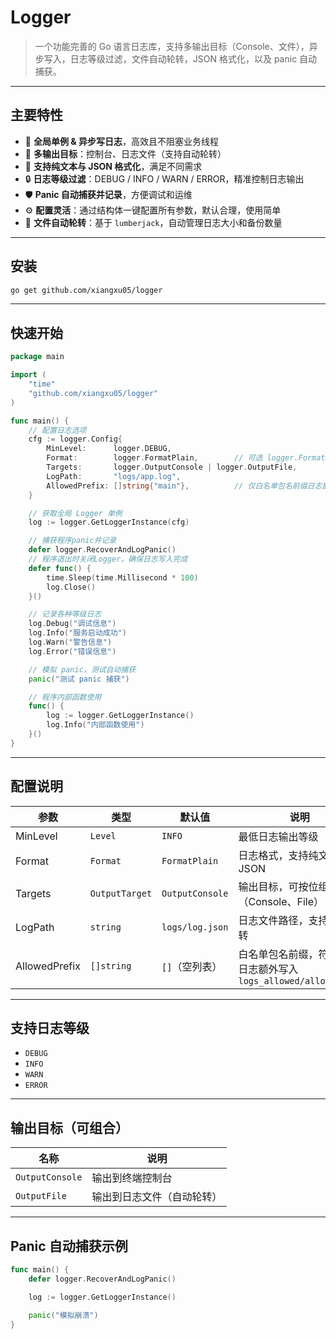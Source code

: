 # Logger

> 一个功能完善的 Go 语言日志库，支持多输出目标（Console、文件），异步写入，日志等级过滤，文件自动轮转，JSON 格式化，以及 panic 自动捕获。

---

## 主要特性

- 🚀 **全局单例 & 异步写日志**，高效且不阻塞业务线程
- 🎯 **多输出目标**：控制台、日志文件（支持自动轮转）
- 🎨 **支持纯文本与 JSON 格式化**，满足不同需求
- 🔒 **日志等级过滤**：DEBUG / INFO / WARN / ERROR，精准控制日志输出
- 🛡 **Panic 自动捕获并记录**，方便调试和运维
- ⚙️ **配置灵活**：通过结构体一键配置所有参数，默认合理，使用简单
- 💾 **文件自动轮转**：基于 `lumberjack`，自动管理日志大小和备份数量

---

## 安装

```bash
go get github.com/xiangxu05/logger
```

---

## 快速开始

```go
package main

import (
    "time"
    "github.com/xiangxu05/logger"
)

func main() {
    // 配置日志选项
    cfg := logger.Config{
        MinLevel:      logger.DEBUG,
        Format:        logger.FormatPlain,        // 可选 logger.FormatJSON
        Targets:       logger.OutputConsole | logger.OutputFile,
        LogPath:       "logs/app.log",
        AllowedPrefix: []string{"main"},          // 仅白名单包名前缀日志额外输出到 logs_allowed/allowed.log
    }

    // 获取全局 Logger 单例
    log := logger.GetLoggerInstance(cfg)

    // 捕获程序panic并记录
    defer logger.RecoverAndLogPanic()
    // 程序退出时关闭Logger，确保日志写入完成
    defer func() {
        time.Sleep(time.Millisecond * 100)
        log.Close()
    }()

    // 记录各种等级日志
    log.Debug("调试信息")
    log.Info("服务启动成功")
    log.Warn("警告信息")
    log.Error("错误信息")

    // 模拟 panic，测试自动捕获
    panic("测试 panic 捕获")

    // 程序内部函数使用
    func() {
        log := logger.GetLoggerInstance()
        log.Info("内部函数使用")
    }()
}
```

---

## 配置说明

| 参数          | 类型           | 默认值          | 说明                                                            |
| ------------- | -------------- | --------------- | --------------------------------------------------------------- |
| MinLevel      | `Level`        | `INFO`          | 最低日志输出等级                                                |
| Format        | `Format`       | `FormatPlain`   | 日志格式，支持纯文本和 JSON                                     |
| Targets       | `OutputTarget` | `OutputConsole` | 输出目标，可按位组合（Console、File）                           |
| LogPath       | `string`       | `logs/log.json` | 日志文件路径，支持自动轮转                                      |
| AllowedPrefix | `[]string`     | `[]`（空列表）  | 白名单包名前缀，符合条件日志额外写入 `logs_allowed/allowed.log` |

---

## 支持日志等级

- `DEBUG`
- `INFO`
- `WARN`
- `ERROR`

---

## 输出目标（可组合）

| 名称            | 说明                       |
| --------------- | -------------------------- |
| `OutputConsole` | 输出到终端控制台           |
| `OutputFile`    | 输出到日志文件（自动轮转） |

---

## Panic 自动捕获示例

```go
func main() {
    defer logger.RecoverAndLogPanic()

    log := logger.GetLoggerInstance()

    panic("模拟崩溃")
}
```
